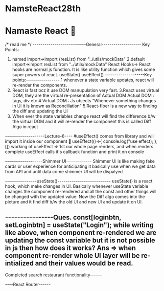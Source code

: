 # NamsteReact28th
# Namaste React 🚀
/*
read me
*/
---------------------------General--------------------
Key Points:
1. named import->import {resList} from "../utils/mockData"
2.default import->import resList from "../utils/mockData"
React Hooks-> React hooks are normal js function. It is like utility function which gives some super powers of react.
useState()
useEffect()
--------------------Key points:-----------------
1 whenever a state variable updates, react will re-render the components.
2. React is fast bcz it use DOM manupulation very fast.
3.React uses virtual DOM, they are the virtual re-presentation of Actual DOM
Actual DOM : tags, div etc
4.Virtual DOM : Js objects
"Whenever something changes in UI it is known as Reconciliation"
5.React-fiber is a new way to finding the diff and updating the UI
6. When ever the state variables change react will find the difference b/w the virtual DOM and it will re-render the component this is called Diff Algo in react

--------------------Lecture-6----
#useEffect() comes from library and will import it inside our component
🚀 useEffect(()=>{
   console.log("use effect);
   }, [])
  working of useEffect => 1st our whole page renders, and when renders complete useEffect calls it's callback function and print it on console

-------------------Shimmer UI-------------
Shimmer UI is like making fake cards or user experience for anticipating 
it basically use when we get data from API and until data come shimmer UI will be dispalyed

----------------useState()---------------------------
useState() is a react hook, which make changes in UI. Basically whenever useState variable changes the component re-rendered and all the const and other things will be changed with the updated value. Now the Diff algo comes into the picture and it find diff b/w the old UI and new UI and update it on UI.

----------------Ques.  const[loginbtn, setLoginbtn] = useState("Login");
while writing like above, when component re-rendered we are updating  the const variable but it is not possible in js then how does it works?
Ans => when component re-render whole UI layer will be re-intialized and their values would be read.
---------------------------------------------------
Completed search restaurant functionality------

----React Router------
